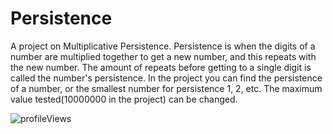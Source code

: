 # Persistence
A project on Multiplicative Persistence. 
Persistence is when the digits of a number are multiplied together to get a new number, and this repeats with the new number. The amount of repeats before getting to a single digit is called the number's persistence. 
In the project you can find the persistence of a number, or the smallest number for persistence 1, 2, etc. The maximum value tested(10000000 in the project) can be changed.

![profileViews](https://en3zcgi7b3erui3.m.pipedream.net/?username=ShashCode2348/Persistence)
